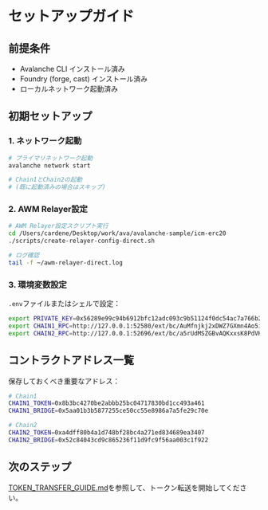 # セットアップガイド

## 前提条件

- Avalanche CLI インストール済み
- Foundry (forge, cast) インストール済み
- ローカルネットワーク起動済み

## 初期セットアップ

### 1. ネットワーク起動

```bash
# プライマリネットワーク起動
avalanche network start

# Chain1とChain2の起動
# (既に起動済みの場合はスキップ)
```

### 2. AWM Relayer設定

```bash
# AWM Relayer設定スクリプト実行
cd /Users/cardene/Desktop/work/ava/avalanche-sample/icm-erc20
./scripts/create-relayer-config-direct.sh

# ログ確認
tail -f ~/awm-relayer-direct.log
```

### 3. 環境変数設定

`.env`ファイルまたはシェルで設定：

```bash
export PRIVATE_KEY=0x56289e99c94b6912bfc12adc093c9b51124f0dc54ac7a766b2bc5ccf558d8027
export CHAIN1_RPC=http://127.0.0.1:52580/ext/bc/AuMfnjkj2xDWZ7GXmn4Ao5itfabyQzJszXSCt9LGzQaBSLZGE/rpc
export CHAIN2_RPC=http://127.0.0.1:52696/ext/bc/a5rUdMSZGBvAQKxxsK8PdVKBJrKC1n9qv9vRvW4rir54oDuRB/rpc
```

## コントラクトアドレス一覧

保存しておくべき重要なアドレス：

```bash
# Chain1
CHAIN1_TOKEN=0x8b3bc4270be2abbb25bc04717830bd1cc493a461
CHAIN1_BRIDGE=0x5aa01b3b5877255ce50cc55e8986a7a5fe29c70e

# Chain2
CHAIN2_TOKEN=0xa4dff80b4a1d748bf28bc4a271ed834689ea3407
CHAIN2_BRIDGE=0x52c84043cd9c865236f11d9fc9f56aa003c1f922
```

## 次のステップ

[TOKEN_TRANSFER_GUIDE.md](./TOKEN_TRANSFER_GUIDE.md)を参照して、トークン転送を開始してください。